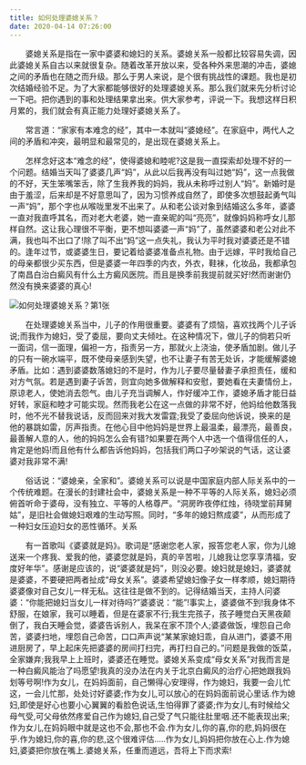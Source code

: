 ```yaml
---
title: 如何处理婆媳关系？
date: 2020-04-14 07:26:00
---
```




　　婆媳关系是指在一家中婆婆和媳妇的关系。婆媳关系一般都比较容易失调，因此婆媳关系自古以来就很复杂。随着改革开放以来，受各种外来思潮的冲击，婆媳之间的矛盾也在随之而升级。那么于男人来说，是个很有挑战性的课题。我也是初次结婚经验不足。为了大家都能够很好的处理婆媳关系。那么我们就来先分析讨论一下吧。把你遇到的事和处理结果拿出来。供大家参考，评说一下。我想这样日积月累的，我们就会有真正能力处理好婆媳关系了。

　　常言道：“家家有本难念的经”，其中一本就叫“婆媳经”。在家庭中，两代人之间的矛盾和冲突，最明显和最常见的，是出现在婆媳关系上。

　　怎样念好这本“难念的经”，使得婆媳和睦呢?这是我一直探索却处理不好的一个问题。结婚当天叫了婆婆几声“妈”，从此以后我再没有叫过她“妈”，这一点我做的不好，天生笨嘴笨舌，除了生我养我的妈妈，我从未称呼过别人“妈”。新婚时是由于羞涩，后来却是不好意思叫了，因为习惯养成自然了，即使多次想鼓起勇气叫一声“妈”，那个字也从喉咙里发不出来了。从和老公谈对象到结婚这么多年，婆婆一直对我直呼其名，而对老大老婆，她一直亲昵的叫“亮亮”，就像妈妈称呼女儿那样自然。这让我心理很不平衡，更不想叫婆婆一声“妈”了，虽然婆婆和老公对此不满，我也叫不出口了!除了叫不出“妈”这一点失礼，我认为平时我对婆婆还是不错的。逢年过节，或婆婆生日，要记着给婆婆准备点礼物。由于远嫁，平时我给自己的母亲都很少买东西，但是婆婆一年四季的内衣，外衣，鞋袜，化妆品，我都承包了南昌白治白癜风有什么土方癜风医院。而且是换季前我提前就买好!然而谢谢仍然没有换来婆婆的真心!

![如何处理婆媳关系？第1张](/img/b63e34f6c9152895e78430e254d15522.jpg)

　　在处理婆媳关系当中，儿子的作用很重要。婆婆有了烦恼，喜欢找两个儿子诉说;而我作为媳妇，受了委屈，要向丈夫倾吐。在这种情况下，做儿子的倘若只听一面词，信一面理，偏袒一方，指责另一方，那就火上浇油，使矛盾加剧。做儿子的只有一碗水端平，既不使母亲感到失望，也不让妻子有苦无处诉，才能缓解婆媳矛盾。比如：遇到婆婆数落媳妇的不是时，作为儿子要尽量替妻子承担责任，缓和对方气氛。若是遇到妻子诉苦，则宜向她多做解释和安慰，要她看在夫妻情份上，原谅老人，使她消去怨气。由儿子充当调解人，作好缓冲工作，婆媳矛盾才能日益好转，家庭和睦才可能实现。然而我老公在这一点做的非常不好，他妈给他数落我时，他不光不替我说话，反而回来对我大发雷霆;我受了委屈向他诉说，换来的是他的暴跳如雷，厉声指责。在他心目中他妈妈是世界上最温柔，最漂亮，最善良，最善解人意的人，他的妈妈怎么会有错?如果要在两个人中选一个值得信任的人，肯定是他妈!而且他有什么都告诉他妈妈，包括我们两口子吵架说的气话，这让婆婆对我非常不满!

　　俗话说：“婆媳亲，全家和”。婆媳关系可以说是中国家庭内部人际关系中的一个传统难题。在漫长的封建社会中，婆媳关系是一种不平等的人际关系，媳妇必须俯首听命于婆母，没有独立、平等的人格尊严。“洞房昨夜停红烛，待晓堂前拜舅姑”，是旧社会做媳妇艰难的生动写照。同时，“多年的媳妇熬成婆”，从而形成了一种妇女压迫妇女的恶性循环。关系

　　有一首歌叫《婆婆就是妈》。歌词是“感谢您老人家，报答您老人家，你为儿媳送来一个疼我、爱我的他，婆婆您就是妈，真的辛苦啦，儿媳我让您享享清福，安度好年华”。感谢是应该的，说“婆婆就是妈”，则没必要。媳妇就是媳妇，婆婆就是婆婆，不要硬把两者扯成“母女关系”。婆婆希望媳妇像子女一样孝顺，媳妇期待婆婆像对自己女儿一样无私。这往往是做不到的。记得结婚当天，主持人问婆婆：“你能把媳妇当女儿一样对待吗?”婆婆说：“能”!事实上，婆婆做不到!我身体不舒服，在娘家，我可以睡着，但是在婆家不行;我生完孩子，孩子睡觉白天黑夜颠倒了，我白天睡会觉，婆婆告诉别人，我呆在家不顶个人;婆婆做饭，埋怨自己命苦，婆婆扫地，埋怨自己命苦，口口声声说“某某家媳妇乖，自从进门，婆婆不用进厨房了，早上起床先把婆婆的房间打扫完，再打扫自己的。”问题是我做的饭菜，全家嫌弃;我我早上上班时，婆婆还在睡觉。婆媳关系变成“母女关系”对我而言是一种白癜风能治了吗愿望!我真的没办法在内关于北京白癜风的治疗心把她跟我妈划等号啊!作为女儿，在妈妈面前，自己懒得心安理得，作为媳妇，我要一会儿忙这，一会儿忙那，处处讨好婆婆;作为女儿,可以放心的在妈妈面前说心里话.作为媳妇,即使是好心也要小心翼翼的看脸色说话,生怕得罪了婆婆;作为女儿,有时候给父母气受,可父母依然疼爱自己作为媳妇,自己受了气只能往肚里咽.还不能表现出来;作为女儿,在妈妈眼中就是这也不会,那也不会.作为女儿,你的喜,你的悲,妈妈很在乎.作为媳妇,你的喜,你的悲,这个很难评估.....作为女儿,妈妈把你放在心上.作为媳妇,婆婆把你放在嘴上.婆媳关系，任重而道远，吾将上下而求索!